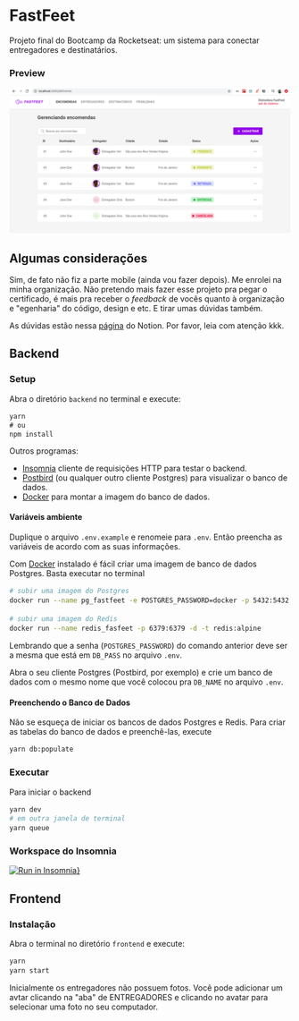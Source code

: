 # FastFeet
Projeto final do Bootcamp da Rocketseat: um sistema para conectar entregadores e destinatários.

### Preview

<img src="./frontend/.github/deliveries.png">

## Algumas considerações
Sim, de fato não fiz a parte mobile (ainda vou fazer depois). Me enrolei na minha organização. Não pretendo mais fazer esse projeto pra pegar o certificado, é mais pra receber o _feedback_ de vocês quanto à organização e "egenharia" do código, design e etc. E tirar umas dúvidas também.

As dúvidas estão nessa [página](https://www.notion.so/Rocketseat-8f694e501ee243098a75e86663472ce9) do Notion. Por favor, leia com atenção kkk.

## Backend

### Setup
Abra o diretório `backend` no terminal e execute:
```
yarn
# ou
npm install
```

Outros programas:

* [Insomnia](https://insomnia.rest/) cliente de requisições HTTP para testar o backend.
* [Postbird](https://www.electronjs.org/apps/postbird) (ou qualquer outro cliente
Postgres) para visualizar o banco de dados.
* [Docker](https://www.docker.com/) para montar a imagem do banco de dados.

#### Variáveis ambiente
Duplique o arquivo `.env.example` e renomeie para `.env`. Então preencha as variáveis
de acordo com as suas informações.

Com [Docker](https://www.docker.com/products/docker-desktop) instalado é fácil criar uma imagem de banco de dados Postgres. Basta executar no terminal 

```sh
# subir uma imagem do Postgres
docker run --name pg_fastfeet -e POSTGRES_PASSWORD=docker -p 5432:5432 -d postgres:11

# subir uma imagem do Redis
docker run --name redis_fasfeet -p 6379:6379 -d -t redis:alpine
```

Lembrando que a senha (`POSTGRES_PASSWORD`) do comando anterior deve ser a mesma que está em `DB_PASS` no arquivo `.env`.

Abra o seu cliente Postgres (Postbird, por exemplo) e crie um banco de dados com o mesmo nome que você colocou pra `DB_NAME` no arquivo `.env`.


#### Preenchendo o Banco de Dados
Não se esqueça de iniciar os bancos de dados Postgres e Redis.
Para criar as tabelas do banco de dados e preenchê-las, execute

```sh
yarn db:populate
```

### Executar
Para iniciar o backend

```sh
yarn dev
# em outra janela de terminal
yarn queue
```



### Workspace do Insomnia
[![Run in Insomnia}](https://insomnia.rest/images/run.svg)](https://insomnia.rest/run/?label=Fasfeet&uri=https%3A%2F%2Fraw.githubusercontent.com%2Fyudi-azvd%2Ffastfeet-backend%2Fmaster%2FInsomnia-fastfeet.json)

## Frontend

### Instalação
Abra o terminal no diretório `frontend` e execute:

```sh
yarn 
yarn start
```

Inicialmente os entregadores não possuem fotos. Você pode adicionar um avtar clicando na "aba" de ENTREGADORES e clicando no avatar para selecionar uma foto no seu computador.
